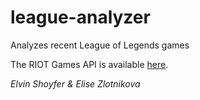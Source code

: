 league-analyzer
===============

Analyzes recent League of Legends games

The RIOT Games API is available <a href="https://developer.riotgames.com/">here</a>. 

*Elvin Shoyfer & Elise Zlotnikova*
